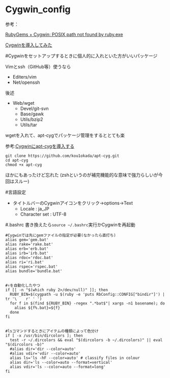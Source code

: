 Cygwin_config
=============

参考：

[RubyGems + Cygwin: POSIX path not found by ruby.exe](http://stackoverflow.com/questions/3831131/rubygems-cygwin-posix-path-not-found-by-ruby-exe)

[Cygwinを導入してみた](http://nukino.github.io/blog/2012/02/02/Cygwin/)


#Cygwinをセットアップするときに個人的に入れといた方がいいパッケージ

Vimとssh（GitHub等）使うなら

- Editers/vim 
- Net/openssh         

後述
- Web/wget            
  - Devel/git-svn
  - Base/gawk 
  - Utils/bzip2 
  - Utils/tar 



wgetを入れて、apt-cygでパッケージ管理をするととても楽

参考:[Cygwinにapt-cygを導入する ](http://kowaimononantenai.blogspot.jp/2013/12/cygwinapt-cyg.html)

```
git clone https://github.com/kou1okada/apt-cyg.git
cd apt-cyg
chmod +x apt-cyg
```

ほかにもあったけど忘れた
(zshというのが補完機能的な意味で強力らしいが今回はスルー)



#言語設定
- タイトルバーのCygwinアイコンをクリック→options→Text
  - Locale : ja_JP
  - Character set : UTF-8 

#.bashrc
書き換えたら`source ~/.bashrc`実行かCygwinを再起動

```
#Cygwinでは先にgemファイルの指定が必要(なかったら直打ち)
alias gem='gem.bat'
alias rake='rake.bat'
alias erb='erb.bat'
alias irb='irb.bat'
alias rdoc='rdoc.bat'
alias ri='ri.bat'
alias rspec='rspec.bat'
alias bundle='bundle.bat'


#↑を自動化したやつ
if [[ -n "$(which ruby 2>/dev/null)" ]]; then
  RUBY_BIN=$(cygpath -u $(ruby -e 'puts RbConfig::CONFIG["bindir"]') | tr '\    r' ' ')
  for f in $(find ${RUBY_BIN} -regex ".*bat$"| xargs -n1 basename); do
    alias ${f%.bat}=${f}
  done
fi


#lsコマンドするときにアイテムの種類によって色分け
if [ -x /usr/bin/dircolors ]; then
  test -r ~/.dircolors && eval "$(dircolors -b ~/.dircolors)" || eval "$(dircolors -b)"
  #alias dir='dir --color=auto'
  #alias vdir='vdir --color=auto'
  alias ls='ls -hF --color=auto' # classify files in colour
  alias dir='ls --color=auto --format=vertical'
  alias vdir='ls --color=auto --format=long'
fi

```
